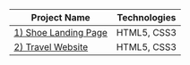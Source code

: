 | Project Name | Technologies |
|-----------|------------|
| [1) Shoe Landing Page](https://66d58f1f1c630be9bd16a825--fabulous-gumdrop-a7814b.netlify.app/)   | HTML5, CSS3 |
| [2) Travel Website](https://66d58eb219b03de572c6b346--nimble-peony-ebbf4f.netlify.app/)   | HTML5, CSS3 |
